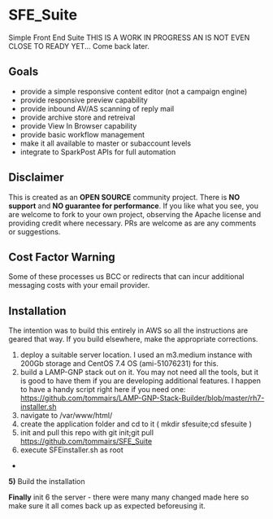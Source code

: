 # SFE_Suite
Simple Front End Suite
THIS IS A WORK IN PROGRESS AN IS NOT EVEN CLOSE TO READY YET... Come back later.


## Goals
 - provide a simple responsive content editor (not a campaign engine)
 - provide responsive preview capability
 - provide inbound AV/AS scanning of reply mail
 - provide archive store and retreival
 - provide View In Browser capability
 - provide basic workflow management 
 - make it all available to master or subaccount levels
 - integrate to SparkPost APIs for full automation

## Disclaimer
This is created as an **OPEN SOURCE** community project.  There is **NO support** and **NO guarantee for performance**.  If you like what you see, you are welcome to fork to your own project, observing the Apache license and providing credit where necessary. PRs are welcome as are any comments or suggestions. 

## Cost Factor Warning
Some of these processes us BCC or redirects that can incur additional messaging costs with your email provider.

## Installation
The intention was to build this entirely in AWS so all the instructions are geared that way. If you build elsewhere, make the appropriate corrections.

1. deploy a suitable server location.  I used an m3.medium instance with 200Gb storage and CentOS 7.4 OS (ami-51076231) for this. 
2. build a LAMP-GNP stack out on it.  You may not need all the tools, but it is good to have them if you are developing additional features. I happen to have a handy script right here if you need one: https://github.com/tommairs/LAMP-GNP-Stack-Builder/blob/master/rh7-installer.sh
3. navigate to /var/www/html/ 
4. create the application folder and cd to it ( mkdir sfesuite;cd sfesuite )
5. init and pull this repo with git init;git pull https://github.com/tommairs/SFE_Suite
6. execute SFEinstaller.sh as root


 - 

**5)** Build the installation


**Finally** init 6 the server - there were many many changed made here so make sure it all comes back up as expected beforeusing it.


